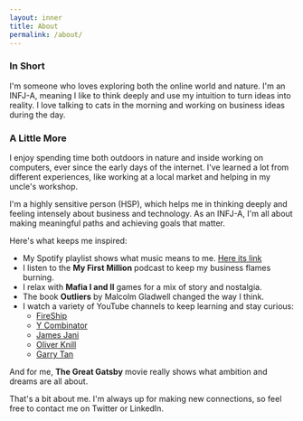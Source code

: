 ```yaml
---
layout: inner
title: About
permalink: /about/
---
```

### In Short
I'm someone who loves exploring both the online world and nature. I'm an INFJ-A, meaning I like to think deeply and use my intuition to turn ideas into reality. I love talking to cats in the morning and working on business ideas during the day.

### A Little More

I enjoy spending time both outdoors in nature and inside working on computers, ever since the early days of the internet. I've learned a lot from different experiences, like working at a local market and helping in my uncle's workshop.

I'm a highly sensitive person (HSP), which helps me in thinking deeply and feeling intensely about business and technology. As an INFJ-A, I'm all about making meaningful paths and achieving goals that matter.

Here's what keeps me inspired:
- My Spotify playlist shows what music means to me. [Here its link](https://open.spotify.com/playlist/2N1n0vP0bRWK8SxhEzNcWv?si=1945a43500664dd7)
- I listen to the **My First Million** podcast to keep my business flames burning.
- I relax with **Mafia I and II** games for a mix of story and nostalgia.
- The book **Outliers** by Malcolm Gladwell changed the way I think.
- I watch a variety of YouTube channels to keep learning and stay curious:
    - [FireShip](https://www.youtube.com/@Fireship)
    - [Y Combinator](https://www.youtube.com/@ycombinator)
    - [James Jani](https://www.youtube.com/@JamesJani)
    - [Oliver Knill](https://www.youtube.com/@OliverKnill)
    - [Garry Tan](https://www.youtube.com/@GarryTan)

And for me, **The Great Gatsby** movie really shows what ambition and dreams are all about.

That's a bit about me. I'm always up for making new connections, so feel free to contact me on Twitter or LinkedIn.
